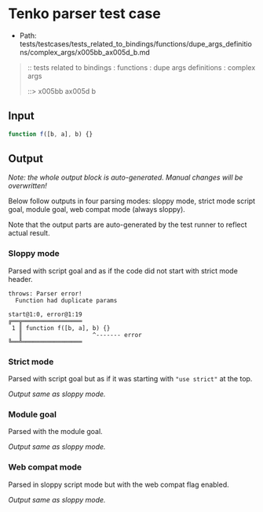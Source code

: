 # Tenko parser test case

- Path: tests/testcases/tests_related_to_bindings/functions/dupe_args_definitions/complex_args/x005bb_ax005d_b.md

> :: tests related to bindings : functions : dupe args definitions : complex args
>
> ::> x005bb ax005d b

## Input


`````js
function f([b, a], b) {}
`````

## Output

_Note: the whole output block is auto-generated. Manual changes will be overwritten!_

Below follow outputs in four parsing modes: sloppy mode, strict mode script goal, module goal, web compat mode (always sloppy).

Note that the output parts are auto-generated by the test runner to reflect actual result.

### Sloppy mode

Parsed with script goal and as if the code did not start with strict mode header.

`````
throws: Parser error!
  Function had duplicate params

start@1:0, error@1:19
╔══╦═════════════════
 1 ║ function f([b, a], b) {}
   ║                    ^------- error
╚══╩═════════════════

`````

### Strict mode

Parsed with script goal but as if it was starting with `"use strict"` at the top.

_Output same as sloppy mode._

### Module goal

Parsed with the module goal.

_Output same as sloppy mode._

### Web compat mode

Parsed in sloppy script mode but with the web compat flag enabled.

_Output same as sloppy mode._
